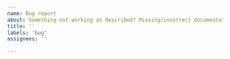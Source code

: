 ```yaml
---
name: Bug report
about: Something not working as described? Missing/incorrect documentation? This is the place.
title: ''
labels: 'bug'
assignees: ''

---
```

<!--

Hi! 
If you have: 
 -1 Questions about how to use Nistats or 
 -2 Need analysis suggestions & recommendations?

A bunch of fMRI researchers hang out at Neurostars (http://neurostars.org/). 
Post those questions there. 
Add the tag `nistats` (we get an email from Neurostars if you do).

Posting them here makes life more complicated for the Nistats developers.  
-->

<!--

For the Bug Report, 
Include this information:
-------------------------
What version of Nistats are you using?
What were you trying to do?
What did you expect will happen?
What actually happened?

List the steps you performed that revealed the bug to you.
Include any code samples. Enclose them in triple back-ticks (```)
Like this:

```
<code>
``` 
-->
